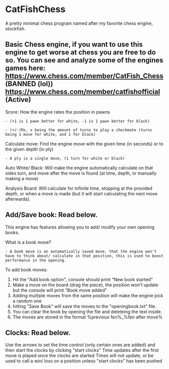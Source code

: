# CatFishChess
A pretty minimal chess program named after my favorite chess engine, stockfish.


Basic Chess engine, if you want to use this engine to get worse at chess you are free to do so.
You can see and analyze some of the engines games here: https://www.chess.com/member/CatFish_Chess (BANNED (lol))
https://www.chess.com/member/catfishofficial (Active)
----------------------------------------------------------------------------------------------------

Score: How the engine rates the position in pawns 

    - (+1 is 1 pawn better for white, -1 is 1 pawn better for black)
    
    - (+/-)Mx, x being the amount of turns to play a checkmate (turns being 1 move for white, and 1 for black)
    
Calculate move: Find the engine move with the given time (in seconds) or to the given depth (in ply)

    - A ply is a single move, (1 turn for white or black)
    
Auto White/ Black: Will make the engine automatically calculate on that sides turn, and move after the move is found (at time, depth, or manually making a move)

Analysis Board: Will calculate for infinite time, stopping at the provided depth, or when a move is made (but it will start calculating the next move afterwards).

Add/Save book: Read below.
----------------------------------------------------------------------------------------------------
This engine has features allowing you to add/ modify your own opening books.

What is a book move?

    - A book move is an automatically saved move, that the engine won't have to think about/ calculate in that position, this is used to boost performance in the opening.

To add book moves:

1) Hit the "Add book option", console should print "New book started"
2) Make a move on the board (drag the piece), the position won't update but the console will print "Book move added"
3) Adding multiple moves from the same position will make the engine pick a random one
4) hitting "Save Book" will save the moves to the "openingbook.txt" file.
5) You can clear the book by opening the file and deleteing the text inside.
6) The moves are stored in the format %previous fen%_%fen after move%

Clocks: Read below.
----------------------------------------------------------------------------------------------------
Use the arrows to set the time control (only certain ones are added) and then start the clocks by clicking "start clocks"
Time updates after the first move is played once the clocks are started
Times will not update, or be used to call a win/ loss on a position unless "start clocks" has been pushed
